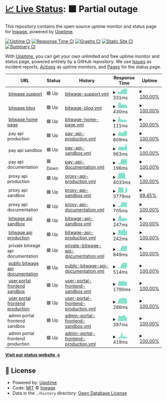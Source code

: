 # [📈 Live Status](https://inwage.github.io/status_page): <!--live status--> **🟧 Partial outage**

This repository contains the open-source uptime monitor and status page for [Inwage](https://www.inwage.com), powered by [Upptime](https://github.com/upptime/upptime).

[![Uptime CI](https://github.com/inwage/status_page/workflows/Uptime%20CI/badge.svg)](https://github.com/inwage/status_page/actions?query=workflow%3A%22Uptime+CI%22)
[![Response Time CI](https://github.com/inwage/status_page/workflows/Response%20Time%20CI/badge.svg)](https://github.com/inwage/status_page/actions?query=workflow%3A%22Response+Time+CI%22)
[![Graphs CI](https://github.com/inwage/status_page/workflows/Graphs%20CI/badge.svg)](https://github.com/inwage/status_page/actions?query=workflow%3A%22Graphs+CI%22)
[![Static Site CI](https://github.com/inwage/status_page/workflows/Static%20Site%20CI/badge.svg)](https://github.com/inwage/status_page/actions?query=workflow%3A%22Static+Site+CI%22)
[![Summary CI](https://github.com/inwage/status_page/workflows/Summary%20CI/badge.svg)](https://github.com/inwage/status_page/actions?query=workflow%3A%22Summary+CI%22)

With [Upptime](https://upptime.js.org), you can get your own unlimited and free uptime monitor and status page, powered entirely by a GitHub repository. We use [Issues](https://github.com/inwage/status_page/issues) as incident reports, [Actions](https://github.com/inwage/status_page/actions) as uptime monitors, and [Pages](https://inwage.github.io/status_page) for the status page.

<!--start: status pages-->
<!-- This summary is generated by Upptime (https://github.com/upptime/upptime) -->
<!-- Do not edit this manually, your changes will be overwritten -->
<!-- prettier-ignore -->
| URL | Status | History | Response Time | Uptime |
| --- | ------ | ------- | ------------- | ------ |
| <img alt="" src="https://favicons.githubusercontent.com/support.bitwage.com" height="13"> [bitwage support](https://support.bitwage.com) | 🟩 Up | [bitwage-support.yml](https://github.com/inwage/status_page/commits/HEAD/history/bitwage-support.yml) | <details><summary><img alt="Response time graph" src="./graphs/bitwage-support/response-time-week.png" height="20"> 331ms</summary><br><a href="https://status.bitwage.com/history/bitwage-support"><img alt="Response time 386" src="https://img.shields.io/endpoint?url=https%3A%2F%2Fraw.githubusercontent.com%2Finwage%2Fstatus_page%2FHEAD%2Fapi%2Fbitwage-support%2Fresponse-time.json"></a><br><a href="https://status.bitwage.com/history/bitwage-support"><img alt="24-hour response time 458" src="https://img.shields.io/endpoint?url=https%3A%2F%2Fraw.githubusercontent.com%2Finwage%2Fstatus_page%2FHEAD%2Fapi%2Fbitwage-support%2Fresponse-time-day.json"></a><br><a href="https://status.bitwage.com/history/bitwage-support"><img alt="7-day response time 331" src="https://img.shields.io/endpoint?url=https%3A%2F%2Fraw.githubusercontent.com%2Finwage%2Fstatus_page%2FHEAD%2Fapi%2Fbitwage-support%2Fresponse-time-week.json"></a><br><a href="https://status.bitwage.com/history/bitwage-support"><img alt="30-day response time 383" src="https://img.shields.io/endpoint?url=https%3A%2F%2Fraw.githubusercontent.com%2Finwage%2Fstatus_page%2FHEAD%2Fapi%2Fbitwage-support%2Fresponse-time-month.json"></a><br><a href="https://status.bitwage.com/history/bitwage-support"><img alt="1-year response time 386" src="https://img.shields.io/endpoint?url=https%3A%2F%2Fraw.githubusercontent.com%2Finwage%2Fstatus_page%2FHEAD%2Fapi%2Fbitwage-support%2Fresponse-time-year.json"></a></details> | <details><summary><a href="https://status.bitwage.com/history/bitwage-support">100.00%</a></summary><a href="https://status.bitwage.com/history/bitwage-support"><img alt="All-time uptime 100.00%" src="https://img.shields.io/endpoint?url=https%3A%2F%2Fraw.githubusercontent.com%2Finwage%2Fstatus_page%2FHEAD%2Fapi%2Fbitwage-support%2Fuptime.json"></a><br><a href="https://status.bitwage.com/history/bitwage-support"><img alt="24-hour uptime 100.00%" src="https://img.shields.io/endpoint?url=https%3A%2F%2Fraw.githubusercontent.com%2Finwage%2Fstatus_page%2FHEAD%2Fapi%2Fbitwage-support%2Fuptime-day.json"></a><br><a href="https://status.bitwage.com/history/bitwage-support"><img alt="7-day uptime 100.00%" src="https://img.shields.io/endpoint?url=https%3A%2F%2Fraw.githubusercontent.com%2Finwage%2Fstatus_page%2FHEAD%2Fapi%2Fbitwage-support%2Fuptime-week.json"></a><br><a href="https://status.bitwage.com/history/bitwage-support"><img alt="30-day uptime 100.00%" src="https://img.shields.io/endpoint?url=https%3A%2F%2Fraw.githubusercontent.com%2Finwage%2Fstatus_page%2FHEAD%2Fapi%2Fbitwage-support%2Fuptime-month.json"></a><br><a href="https://status.bitwage.com/history/bitwage-support"><img alt="1-year uptime 100.00%" src="https://img.shields.io/endpoint?url=https%3A%2F%2Fraw.githubusercontent.com%2Finwage%2Fstatus_page%2FHEAD%2Fapi%2Fbitwage-support%2Fuptime-year.json"></a></details>
| <img alt="" src="https://favicons.githubusercontent.com/blog.bitwage.com" height="13"> [bitwage blog](https://blog.bitwage.com) | 🟩 Up | [bitwage-blog.yml](https://github.com/inwage/status_page/commits/HEAD/history/bitwage-blog.yml) | <details><summary><img alt="Response time graph" src="./graphs/bitwage-blog/response-time-week.png" height="20"> 430ms</summary><br><a href="https://status.bitwage.com/history/bitwage-blog"><img alt="Response time 474" src="https://img.shields.io/endpoint?url=https%3A%2F%2Fraw.githubusercontent.com%2Finwage%2Fstatus_page%2FHEAD%2Fapi%2Fbitwage-blog%2Fresponse-time.json"></a><br><a href="https://status.bitwage.com/history/bitwage-blog"><img alt="24-hour response time 312" src="https://img.shields.io/endpoint?url=https%3A%2F%2Fraw.githubusercontent.com%2Finwage%2Fstatus_page%2FHEAD%2Fapi%2Fbitwage-blog%2Fresponse-time-day.json"></a><br><a href="https://status.bitwage.com/history/bitwage-blog"><img alt="7-day response time 430" src="https://img.shields.io/endpoint?url=https%3A%2F%2Fraw.githubusercontent.com%2Finwage%2Fstatus_page%2FHEAD%2Fapi%2Fbitwage-blog%2Fresponse-time-week.json"></a><br><a href="https://status.bitwage.com/history/bitwage-blog"><img alt="30-day response time 447" src="https://img.shields.io/endpoint?url=https%3A%2F%2Fraw.githubusercontent.com%2Finwage%2Fstatus_page%2FHEAD%2Fapi%2Fbitwage-blog%2Fresponse-time-month.json"></a><br><a href="https://status.bitwage.com/history/bitwage-blog"><img alt="1-year response time 474" src="https://img.shields.io/endpoint?url=https%3A%2F%2Fraw.githubusercontent.com%2Finwage%2Fstatus_page%2FHEAD%2Fapi%2Fbitwage-blog%2Fresponse-time-year.json"></a></details> | <details><summary><a href="https://status.bitwage.com/history/bitwage-blog">100.00%</a></summary><a href="https://status.bitwage.com/history/bitwage-blog"><img alt="All-time uptime 99.94%" src="https://img.shields.io/endpoint?url=https%3A%2F%2Fraw.githubusercontent.com%2Finwage%2Fstatus_page%2FHEAD%2Fapi%2Fbitwage-blog%2Fuptime.json"></a><br><a href="https://status.bitwage.com/history/bitwage-blog"><img alt="24-hour uptime 100.00%" src="https://img.shields.io/endpoint?url=https%3A%2F%2Fraw.githubusercontent.com%2Finwage%2Fstatus_page%2FHEAD%2Fapi%2Fbitwage-blog%2Fuptime-day.json"></a><br><a href="https://status.bitwage.com/history/bitwage-blog"><img alt="7-day uptime 100.00%" src="https://img.shields.io/endpoint?url=https%3A%2F%2Fraw.githubusercontent.com%2Finwage%2Fstatus_page%2FHEAD%2Fapi%2Fbitwage-blog%2Fuptime-week.json"></a><br><a href="https://status.bitwage.com/history/bitwage-blog"><img alt="30-day uptime 100.00%" src="https://img.shields.io/endpoint?url=https%3A%2F%2Fraw.githubusercontent.com%2Finwage%2Fstatus_page%2FHEAD%2Fapi%2Fbitwage-blog%2Fuptime-month.json"></a><br><a href="https://status.bitwage.com/history/bitwage-blog"><img alt="1-year uptime 99.94%" src="https://img.shields.io/endpoint?url=https%3A%2F%2Fraw.githubusercontent.com%2Finwage%2Fstatus_page%2FHEAD%2Fapi%2Fbitwage-blog%2Fuptime-year.json"></a></details>
| <img alt="" src="https://favicons.githubusercontent.com/www.bitwage.com" height="13"> [bitwage home page](https://www.bitwage.com) | 🟩 Up | [bitwage-home-page.yml](https://github.com/inwage/status_page/commits/HEAD/history/bitwage-home-page.yml) | <details><summary><img alt="Response time graph" src="./graphs/bitwage-home-page/response-time-week.png" height="20"> 111ms</summary><br><a href="https://status.bitwage.com/history/bitwage-home-page"><img alt="Response time 592" src="https://img.shields.io/endpoint?url=https%3A%2F%2Fraw.githubusercontent.com%2Finwage%2Fstatus_page%2FHEAD%2Fapi%2Fbitwage-home-page%2Fresponse-time.json"></a><br><a href="https://status.bitwage.com/history/bitwage-home-page"><img alt="24-hour response time 74" src="https://img.shields.io/endpoint?url=https%3A%2F%2Fraw.githubusercontent.com%2Finwage%2Fstatus_page%2FHEAD%2Fapi%2Fbitwage-home-page%2Fresponse-time-day.json"></a><br><a href="https://status.bitwage.com/history/bitwage-home-page"><img alt="7-day response time 111" src="https://img.shields.io/endpoint?url=https%3A%2F%2Fraw.githubusercontent.com%2Finwage%2Fstatus_page%2FHEAD%2Fapi%2Fbitwage-home-page%2Fresponse-time-week.json"></a><br><a href="https://status.bitwage.com/history/bitwage-home-page"><img alt="30-day response time 472" src="https://img.shields.io/endpoint?url=https%3A%2F%2Fraw.githubusercontent.com%2Finwage%2Fstatus_page%2FHEAD%2Fapi%2Fbitwage-home-page%2Fresponse-time-month.json"></a><br><a href="https://status.bitwage.com/history/bitwage-home-page"><img alt="1-year response time 592" src="https://img.shields.io/endpoint?url=https%3A%2F%2Fraw.githubusercontent.com%2Finwage%2Fstatus_page%2FHEAD%2Fapi%2Fbitwage-home-page%2Fresponse-time-year.json"></a></details> | <details><summary><a href="https://status.bitwage.com/history/bitwage-home-page">100.00%</a></summary><a href="https://status.bitwage.com/history/bitwage-home-page"><img alt="All-time uptime 99.98%" src="https://img.shields.io/endpoint?url=https%3A%2F%2Fraw.githubusercontent.com%2Finwage%2Fstatus_page%2FHEAD%2Fapi%2Fbitwage-home-page%2Fuptime.json"></a><br><a href="https://status.bitwage.com/history/bitwage-home-page"><img alt="24-hour uptime 100.00%" src="https://img.shields.io/endpoint?url=https%3A%2F%2Fraw.githubusercontent.com%2Finwage%2Fstatus_page%2FHEAD%2Fapi%2Fbitwage-home-page%2Fuptime-day.json"></a><br><a href="https://status.bitwage.com/history/bitwage-home-page"><img alt="7-day uptime 100.00%" src="https://img.shields.io/endpoint?url=https%3A%2F%2Fraw.githubusercontent.com%2Finwage%2Fstatus_page%2FHEAD%2Fapi%2Fbitwage-home-page%2Fuptime-week.json"></a><br><a href="https://status.bitwage.com/history/bitwage-home-page"><img alt="30-day uptime 100.00%" src="https://img.shields.io/endpoint?url=https%3A%2F%2Fraw.githubusercontent.com%2Finwage%2Fstatus_page%2FHEAD%2Fapi%2Fbitwage-home-page%2Fuptime-month.json"></a><br><a href="https://status.bitwage.com/history/bitwage-home-page"><img alt="1-year uptime 99.98%" src="https://img.shields.io/endpoint?url=https%3A%2F%2Fraw.githubusercontent.com%2Finwage%2Fstatus_page%2FHEAD%2Fapi%2Fbitwage-home-page%2Fuptime-year.json"></a></details>
| <img alt="" src="https://favicons.githubusercontent.com/null" height="13"> pay api production | 🟩 Up | [pay-api-production.yml](https://github.com/inwage/status_page/commits/HEAD/history/pay-api-production.yml) | <details><summary><img alt="Response time graph" src="./graphs/pay-api-production/response-time-week.png" height="20"> 809ms</summary><br><a href="https://status.bitwage.com/history/pay-api-production"><img alt="Response time 948" src="https://img.shields.io/endpoint?url=https%3A%2F%2Fraw.githubusercontent.com%2Finwage%2Fstatus_page%2FHEAD%2Fapi%2Fpay-api-production%2Fresponse-time.json"></a><br><a href="https://status.bitwage.com/history/pay-api-production"><img alt="24-hour response time 914" src="https://img.shields.io/endpoint?url=https%3A%2F%2Fraw.githubusercontent.com%2Finwage%2Fstatus_page%2FHEAD%2Fapi%2Fpay-api-production%2Fresponse-time-day.json"></a><br><a href="https://status.bitwage.com/history/pay-api-production"><img alt="7-day response time 809" src="https://img.shields.io/endpoint?url=https%3A%2F%2Fraw.githubusercontent.com%2Finwage%2Fstatus_page%2FHEAD%2Fapi%2Fpay-api-production%2Fresponse-time-week.json"></a><br><a href="https://status.bitwage.com/history/pay-api-production"><img alt="30-day response time 971" src="https://img.shields.io/endpoint?url=https%3A%2F%2Fraw.githubusercontent.com%2Finwage%2Fstatus_page%2FHEAD%2Fapi%2Fpay-api-production%2Fresponse-time-month.json"></a><br><a href="https://status.bitwage.com/history/pay-api-production"><img alt="1-year response time 948" src="https://img.shields.io/endpoint?url=https%3A%2F%2Fraw.githubusercontent.com%2Finwage%2Fstatus_page%2FHEAD%2Fapi%2Fpay-api-production%2Fresponse-time-year.json"></a></details> | <details><summary><a href="https://status.bitwage.com/history/pay-api-production">100.00%</a></summary><a href="https://status.bitwage.com/history/pay-api-production"><img alt="All-time uptime 99.97%" src="https://img.shields.io/endpoint?url=https%3A%2F%2Fraw.githubusercontent.com%2Finwage%2Fstatus_page%2FHEAD%2Fapi%2Fpay-api-production%2Fuptime.json"></a><br><a href="https://status.bitwage.com/history/pay-api-production"><img alt="24-hour uptime 100.00%" src="https://img.shields.io/endpoint?url=https%3A%2F%2Fraw.githubusercontent.com%2Finwage%2Fstatus_page%2FHEAD%2Fapi%2Fpay-api-production%2Fuptime-day.json"></a><br><a href="https://status.bitwage.com/history/pay-api-production"><img alt="7-day uptime 100.00%" src="https://img.shields.io/endpoint?url=https%3A%2F%2Fraw.githubusercontent.com%2Finwage%2Fstatus_page%2FHEAD%2Fapi%2Fpay-api-production%2Fuptime-week.json"></a><br><a href="https://status.bitwage.com/history/pay-api-production"><img alt="30-day uptime 100.00%" src="https://img.shields.io/endpoint?url=https%3A%2F%2Fraw.githubusercontent.com%2Finwage%2Fstatus_page%2FHEAD%2Fapi%2Fpay-api-production%2Fuptime-month.json"></a><br><a href="https://status.bitwage.com/history/pay-api-production"><img alt="1-year uptime 99.97%" src="https://img.shields.io/endpoint?url=https%3A%2F%2Fraw.githubusercontent.com%2Finwage%2Fstatus_page%2FHEAD%2Fapi%2Fpay-api-production%2Fuptime-year.json"></a></details>
| <img alt="" src="https://favicons.githubusercontent.com/null" height="13"> pay api sandbox | 🟩 Up | [pay-api-sandbox.yml](https://github.com/inwage/status_page/commits/HEAD/history/pay-api-sandbox.yml) | <details><summary><img alt="Response time graph" src="./graphs/pay-api-sandbox/response-time-week.png" height="20"> 963ms</summary><br><a href="https://status.bitwage.com/history/pay-api-sandbox"><img alt="Response time 816" src="https://img.shields.io/endpoint?url=https%3A%2F%2Fraw.githubusercontent.com%2Finwage%2Fstatus_page%2FHEAD%2Fapi%2Fpay-api-sandbox%2Fresponse-time.json"></a><br><a href="https://status.bitwage.com/history/pay-api-sandbox"><img alt="24-hour response time 830" src="https://img.shields.io/endpoint?url=https%3A%2F%2Fraw.githubusercontent.com%2Finwage%2Fstatus_page%2FHEAD%2Fapi%2Fpay-api-sandbox%2Fresponse-time-day.json"></a><br><a href="https://status.bitwage.com/history/pay-api-sandbox"><img alt="7-day response time 963" src="https://img.shields.io/endpoint?url=https%3A%2F%2Fraw.githubusercontent.com%2Finwage%2Fstatus_page%2FHEAD%2Fapi%2Fpay-api-sandbox%2Fresponse-time-week.json"></a><br><a href="https://status.bitwage.com/history/pay-api-sandbox"><img alt="30-day response time 1000" src="https://img.shields.io/endpoint?url=https%3A%2F%2Fraw.githubusercontent.com%2Finwage%2Fstatus_page%2FHEAD%2Fapi%2Fpay-api-sandbox%2Fresponse-time-month.json"></a><br><a href="https://status.bitwage.com/history/pay-api-sandbox"><img alt="1-year response time 816" src="https://img.shields.io/endpoint?url=https%3A%2F%2Fraw.githubusercontent.com%2Finwage%2Fstatus_page%2FHEAD%2Fapi%2Fpay-api-sandbox%2Fresponse-time-year.json"></a></details> | <details><summary><a href="https://status.bitwage.com/history/pay-api-sandbox">100.00%</a></summary><a href="https://status.bitwage.com/history/pay-api-sandbox"><img alt="All-time uptime 99.98%" src="https://img.shields.io/endpoint?url=https%3A%2F%2Fraw.githubusercontent.com%2Finwage%2Fstatus_page%2FHEAD%2Fapi%2Fpay-api-sandbox%2Fuptime.json"></a><br><a href="https://status.bitwage.com/history/pay-api-sandbox"><img alt="24-hour uptime 100.00%" src="https://img.shields.io/endpoint?url=https%3A%2F%2Fraw.githubusercontent.com%2Finwage%2Fstatus_page%2FHEAD%2Fapi%2Fpay-api-sandbox%2Fuptime-day.json"></a><br><a href="https://status.bitwage.com/history/pay-api-sandbox"><img alt="7-day uptime 100.00%" src="https://img.shields.io/endpoint?url=https%3A%2F%2Fraw.githubusercontent.com%2Finwage%2Fstatus_page%2FHEAD%2Fapi%2Fpay-api-sandbox%2Fuptime-week.json"></a><br><a href="https://status.bitwage.com/history/pay-api-sandbox"><img alt="30-day uptime 100.00%" src="https://img.shields.io/endpoint?url=https%3A%2F%2Fraw.githubusercontent.com%2Finwage%2Fstatus_page%2FHEAD%2Fapi%2Fpay-api-sandbox%2Fuptime-month.json"></a><br><a href="https://status.bitwage.com/history/pay-api-sandbox"><img alt="1-year uptime 99.98%" src="https://img.shields.io/endpoint?url=https%3A%2F%2Fraw.githubusercontent.com%2Finwage%2Fstatus_page%2FHEAD%2Fapi%2Fpay-api-sandbox%2Fuptime-year.json"></a></details>
| <img alt="" src="https://favicons.githubusercontent.com/null" height="13"> pay api documentation | 🟥 Down | [pay-api-documentation.yml](https://github.com/inwage/status_page/commits/HEAD/history/pay-api-documentation.yml) | <details><summary><img alt="Response time graph" src="./graphs/pay-api-documentation/response-time-week.png" height="20"> 196ms</summary><br><a href="https://status.bitwage.com/history/pay-api-documentation"><img alt="Response time 629" src="https://img.shields.io/endpoint?url=https%3A%2F%2Fraw.githubusercontent.com%2Finwage%2Fstatus_page%2FHEAD%2Fapi%2Fpay-api-documentation%2Fresponse-time.json"></a><br><a href="https://status.bitwage.com/history/pay-api-documentation"><img alt="24-hour response time 286" src="https://img.shields.io/endpoint?url=https%3A%2F%2Fraw.githubusercontent.com%2Finwage%2Fstatus_page%2FHEAD%2Fapi%2Fpay-api-documentation%2Fresponse-time-day.json"></a><br><a href="https://status.bitwage.com/history/pay-api-documentation"><img alt="7-day response time 196" src="https://img.shields.io/endpoint?url=https%3A%2F%2Fraw.githubusercontent.com%2Finwage%2Fstatus_page%2FHEAD%2Fapi%2Fpay-api-documentation%2Fresponse-time-week.json"></a><br><a href="https://status.bitwage.com/history/pay-api-documentation"><img alt="30-day response time 558" src="https://img.shields.io/endpoint?url=https%3A%2F%2Fraw.githubusercontent.com%2Finwage%2Fstatus_page%2FHEAD%2Fapi%2Fpay-api-documentation%2Fresponse-time-month.json"></a><br><a href="https://status.bitwage.com/history/pay-api-documentation"><img alt="1-year response time 629" src="https://img.shields.io/endpoint?url=https%3A%2F%2Fraw.githubusercontent.com%2Finwage%2Fstatus_page%2FHEAD%2Fapi%2Fpay-api-documentation%2Fresponse-time-year.json"></a></details> | <details><summary><a href="https://status.bitwage.com/history/pay-api-documentation">100.00%</a></summary><a href="https://status.bitwage.com/history/pay-api-documentation"><img alt="All-time uptime 97.61%" src="https://img.shields.io/endpoint?url=https%3A%2F%2Fraw.githubusercontent.com%2Finwage%2Fstatus_page%2FHEAD%2Fapi%2Fpay-api-documentation%2Fuptime.json"></a><br><a href="https://status.bitwage.com/history/pay-api-documentation"><img alt="24-hour uptime 100.00%" src="https://img.shields.io/endpoint?url=https%3A%2F%2Fraw.githubusercontent.com%2Finwage%2Fstatus_page%2FHEAD%2Fapi%2Fpay-api-documentation%2Fuptime-day.json"></a><br><a href="https://status.bitwage.com/history/pay-api-documentation"><img alt="7-day uptime 100.00%" src="https://img.shields.io/endpoint?url=https%3A%2F%2Fraw.githubusercontent.com%2Finwage%2Fstatus_page%2FHEAD%2Fapi%2Fpay-api-documentation%2Fuptime-week.json"></a><br><a href="https://status.bitwage.com/history/pay-api-documentation"><img alt="30-day uptime 82.93%" src="https://img.shields.io/endpoint?url=https%3A%2F%2Fraw.githubusercontent.com%2Finwage%2Fstatus_page%2FHEAD%2Fapi%2Fpay-api-documentation%2Fuptime-month.json"></a><br><a href="https://status.bitwage.com/history/pay-api-documentation"><img alt="1-year uptime 97.61%" src="https://img.shields.io/endpoint?url=https%3A%2F%2Fraw.githubusercontent.com%2Finwage%2Fstatus_page%2FHEAD%2Fapi%2Fpay-api-documentation%2Fuptime-year.json"></a></details>
| <img alt="" src="https://favicons.githubusercontent.com/null" height="13"> proxy api production | 🟩 Up | [proxy-api-production.yml](https://github.com/inwage/status_page/commits/HEAD/history/proxy-api-production.yml) | <details><summary><img alt="Response time graph" src="./graphs/proxy-api-production/response-time-week.png" height="20"> 4033ms</summary><br><a href="https://status.bitwage.com/history/proxy-api-production"><img alt="Response time 2436" src="https://img.shields.io/endpoint?url=https%3A%2F%2Fraw.githubusercontent.com%2Finwage%2Fstatus_page%2FHEAD%2Fapi%2Fproxy-api-production%2Fresponse-time.json"></a><br><a href="https://status.bitwage.com/history/proxy-api-production"><img alt="24-hour response time 238" src="https://img.shields.io/endpoint?url=https%3A%2F%2Fraw.githubusercontent.com%2Finwage%2Fstatus_page%2FHEAD%2Fapi%2Fproxy-api-production%2Fresponse-time-day.json"></a><br><a href="https://status.bitwage.com/history/proxy-api-production"><img alt="7-day response time 4033" src="https://img.shields.io/endpoint?url=https%3A%2F%2Fraw.githubusercontent.com%2Finwage%2Fstatus_page%2FHEAD%2Fapi%2Fproxy-api-production%2Fresponse-time-week.json"></a><br><a href="https://status.bitwage.com/history/proxy-api-production"><img alt="30-day response time 4658" src="https://img.shields.io/endpoint?url=https%3A%2F%2Fraw.githubusercontent.com%2Finwage%2Fstatus_page%2FHEAD%2Fapi%2Fproxy-api-production%2Fresponse-time-month.json"></a><br><a href="https://status.bitwage.com/history/proxy-api-production"><img alt="1-year response time 2436" src="https://img.shields.io/endpoint?url=https%3A%2F%2Fraw.githubusercontent.com%2Finwage%2Fstatus_page%2FHEAD%2Fapi%2Fproxy-api-production%2Fresponse-time-year.json"></a></details> | <details><summary><a href="https://status.bitwage.com/history/proxy-api-production">100.00%</a></summary><a href="https://status.bitwage.com/history/proxy-api-production"><img alt="All-time uptime 99.96%" src="https://img.shields.io/endpoint?url=https%3A%2F%2Fraw.githubusercontent.com%2Finwage%2Fstatus_page%2FHEAD%2Fapi%2Fproxy-api-production%2Fuptime.json"></a><br><a href="https://status.bitwage.com/history/proxy-api-production"><img alt="24-hour uptime 100.00%" src="https://img.shields.io/endpoint?url=https%3A%2F%2Fraw.githubusercontent.com%2Finwage%2Fstatus_page%2FHEAD%2Fapi%2Fproxy-api-production%2Fuptime-day.json"></a><br><a href="https://status.bitwage.com/history/proxy-api-production"><img alt="7-day uptime 100.00%" src="https://img.shields.io/endpoint?url=https%3A%2F%2Fraw.githubusercontent.com%2Finwage%2Fstatus_page%2FHEAD%2Fapi%2Fproxy-api-production%2Fuptime-week.json"></a><br><a href="https://status.bitwage.com/history/proxy-api-production"><img alt="30-day uptime 99.94%" src="https://img.shields.io/endpoint?url=https%3A%2F%2Fraw.githubusercontent.com%2Finwage%2Fstatus_page%2FHEAD%2Fapi%2Fproxy-api-production%2Fuptime-month.json"></a><br><a href="https://status.bitwage.com/history/proxy-api-production"><img alt="1-year uptime 99.96%" src="https://img.shields.io/endpoint?url=https%3A%2F%2Fraw.githubusercontent.com%2Finwage%2Fstatus_page%2FHEAD%2Fapi%2Fproxy-api-production%2Fuptime-year.json"></a></details>
| <img alt="" src="https://favicons.githubusercontent.com/null" height="13"> proxy api sandbox | 🟩 Up | [proxy-api-sandbox.yml](https://github.com/inwage/status_page/commits/HEAD/history/proxy-api-sandbox.yml) | <details><summary><img alt="Response time graph" src="./graphs/proxy-api-sandbox/response-time-week.png" height="20"> 3779ms</summary><br><a href="https://status.bitwage.com/history/proxy-api-sandbox"><img alt="Response time 2991" src="https://img.shields.io/endpoint?url=https%3A%2F%2Fraw.githubusercontent.com%2Finwage%2Fstatus_page%2FHEAD%2Fapi%2Fproxy-api-sandbox%2Fresponse-time.json"></a><br><a href="https://status.bitwage.com/history/proxy-api-sandbox"><img alt="24-hour response time 2022" src="https://img.shields.io/endpoint?url=https%3A%2F%2Fraw.githubusercontent.com%2Finwage%2Fstatus_page%2FHEAD%2Fapi%2Fproxy-api-sandbox%2Fresponse-time-day.json"></a><br><a href="https://status.bitwage.com/history/proxy-api-sandbox"><img alt="7-day response time 3779" src="https://img.shields.io/endpoint?url=https%3A%2F%2Fraw.githubusercontent.com%2Finwage%2Fstatus_page%2FHEAD%2Fapi%2Fproxy-api-sandbox%2Fresponse-time-week.json"></a><br><a href="https://status.bitwage.com/history/proxy-api-sandbox"><img alt="30-day response time 5421" src="https://img.shields.io/endpoint?url=https%3A%2F%2Fraw.githubusercontent.com%2Finwage%2Fstatus_page%2FHEAD%2Fapi%2Fproxy-api-sandbox%2Fresponse-time-month.json"></a><br><a href="https://status.bitwage.com/history/proxy-api-sandbox"><img alt="1-year response time 2991" src="https://img.shields.io/endpoint?url=https%3A%2F%2Fraw.githubusercontent.com%2Finwage%2Fstatus_page%2FHEAD%2Fapi%2Fproxy-api-sandbox%2Fresponse-time-year.json"></a></details> | <details><summary><a href="https://status.bitwage.com/history/proxy-api-sandbox">99.45%</a></summary><a href="https://status.bitwage.com/history/proxy-api-sandbox"><img alt="All-time uptime 99.78%" src="https://img.shields.io/endpoint?url=https%3A%2F%2Fraw.githubusercontent.com%2Finwage%2Fstatus_page%2FHEAD%2Fapi%2Fproxy-api-sandbox%2Fuptime.json"></a><br><a href="https://status.bitwage.com/history/proxy-api-sandbox"><img alt="24-hour uptime 97.72%" src="https://img.shields.io/endpoint?url=https%3A%2F%2Fraw.githubusercontent.com%2Finwage%2Fstatus_page%2FHEAD%2Fapi%2Fproxy-api-sandbox%2Fuptime-day.json"></a><br><a href="https://status.bitwage.com/history/proxy-api-sandbox"><img alt="7-day uptime 99.45%" src="https://img.shields.io/endpoint?url=https%3A%2F%2Fraw.githubusercontent.com%2Finwage%2Fstatus_page%2FHEAD%2Fapi%2Fproxy-api-sandbox%2Fuptime-week.json"></a><br><a href="https://status.bitwage.com/history/proxy-api-sandbox"><img alt="30-day uptime 98.52%" src="https://img.shields.io/endpoint?url=https%3A%2F%2Fraw.githubusercontent.com%2Finwage%2Fstatus_page%2FHEAD%2Fapi%2Fproxy-api-sandbox%2Fuptime-month.json"></a><br><a href="https://status.bitwage.com/history/proxy-api-sandbox"><img alt="1-year uptime 99.78%" src="https://img.shields.io/endpoint?url=https%3A%2F%2Fraw.githubusercontent.com%2Finwage%2Fstatus_page%2FHEAD%2Fapi%2Fproxy-api-sandbox%2Fuptime-year.json"></a></details>
| <img alt="" src="https://favicons.githubusercontent.com/null" height="13"> proxy api documentation | 🟩 Up | [proxy-api-documentation.yml](https://github.com/inwage/status_page/commits/HEAD/history/proxy-api-documentation.yml) | <details><summary><img alt="Response time graph" src="./graphs/proxy-api-documentation/response-time-week.png" height="20"> 705ms</summary><br><a href="https://status.bitwage.com/history/proxy-api-documentation"><img alt="Response time 906" src="https://img.shields.io/endpoint?url=https%3A%2F%2Fraw.githubusercontent.com%2Finwage%2Fstatus_page%2FHEAD%2Fapi%2Fproxy-api-documentation%2Fresponse-time.json"></a><br><a href="https://status.bitwage.com/history/proxy-api-documentation"><img alt="24-hour response time 1030" src="https://img.shields.io/endpoint?url=https%3A%2F%2Fraw.githubusercontent.com%2Finwage%2Fstatus_page%2FHEAD%2Fapi%2Fproxy-api-documentation%2Fresponse-time-day.json"></a><br><a href="https://status.bitwage.com/history/proxy-api-documentation"><img alt="7-day response time 705" src="https://img.shields.io/endpoint?url=https%3A%2F%2Fraw.githubusercontent.com%2Finwage%2Fstatus_page%2FHEAD%2Fapi%2Fproxy-api-documentation%2Fresponse-time-week.json"></a><br><a href="https://status.bitwage.com/history/proxy-api-documentation"><img alt="30-day response time 802" src="https://img.shields.io/endpoint?url=https%3A%2F%2Fraw.githubusercontent.com%2Finwage%2Fstatus_page%2FHEAD%2Fapi%2Fproxy-api-documentation%2Fresponse-time-month.json"></a><br><a href="https://status.bitwage.com/history/proxy-api-documentation"><img alt="1-year response time 906" src="https://img.shields.io/endpoint?url=https%3A%2F%2Fraw.githubusercontent.com%2Finwage%2Fstatus_page%2FHEAD%2Fapi%2Fproxy-api-documentation%2Fresponse-time-year.json"></a></details> | <details><summary><a href="https://status.bitwage.com/history/proxy-api-documentation">100.00%</a></summary><a href="https://status.bitwage.com/history/proxy-api-documentation"><img alt="All-time uptime 99.49%" src="https://img.shields.io/endpoint?url=https%3A%2F%2Fraw.githubusercontent.com%2Finwage%2Fstatus_page%2FHEAD%2Fapi%2Fproxy-api-documentation%2Fuptime.json"></a><br><a href="https://status.bitwage.com/history/proxy-api-documentation"><img alt="24-hour uptime 100.00%" src="https://img.shields.io/endpoint?url=https%3A%2F%2Fraw.githubusercontent.com%2Finwage%2Fstatus_page%2FHEAD%2Fapi%2Fproxy-api-documentation%2Fuptime-day.json"></a><br><a href="https://status.bitwage.com/history/proxy-api-documentation"><img alt="7-day uptime 100.00%" src="https://img.shields.io/endpoint?url=https%3A%2F%2Fraw.githubusercontent.com%2Finwage%2Fstatus_page%2FHEAD%2Fapi%2Fproxy-api-documentation%2Fuptime-week.json"></a><br><a href="https://status.bitwage.com/history/proxy-api-documentation"><img alt="30-day uptime 100.00%" src="https://img.shields.io/endpoint?url=https%3A%2F%2Fraw.githubusercontent.com%2Finwage%2Fstatus_page%2FHEAD%2Fapi%2Fproxy-api-documentation%2Fuptime-month.json"></a><br><a href="https://status.bitwage.com/history/proxy-api-documentation"><img alt="1-year uptime 99.49%" src="https://img.shields.io/endpoint?url=https%3A%2F%2Fraw.githubusercontent.com%2Finwage%2Fstatus_page%2FHEAD%2Fapi%2Fproxy-api-documentation%2Fuptime-year.json"></a></details>
| <img alt="" src="https://favicons.githubusercontent.com/api.sandbox.bitwage.com" height="13"> [bitwage api sandbox](https://api.sandbox.bitwage.com) | 🟩 Up | [bitwage-api-sandbox.yml](https://github.com/inwage/status_page/commits/HEAD/history/bitwage-api-sandbox.yml) | <details><summary><img alt="Response time graph" src="./graphs/bitwage-api-sandbox/response-time-week.png" height="20"> 247ms</summary><br><a href="https://status.bitwage.com/history/bitwage-api-sandbox"><img alt="Response time 346" src="https://img.shields.io/endpoint?url=https%3A%2F%2Fraw.githubusercontent.com%2Finwage%2Fstatus_page%2FHEAD%2Fapi%2Fbitwage-api-sandbox%2Fresponse-time.json"></a><br><a href="https://status.bitwage.com/history/bitwage-api-sandbox"><img alt="24-hour response time 207" src="https://img.shields.io/endpoint?url=https%3A%2F%2Fraw.githubusercontent.com%2Finwage%2Fstatus_page%2FHEAD%2Fapi%2Fbitwage-api-sandbox%2Fresponse-time-day.json"></a><br><a href="https://status.bitwage.com/history/bitwage-api-sandbox"><img alt="7-day response time 247" src="https://img.shields.io/endpoint?url=https%3A%2F%2Fraw.githubusercontent.com%2Finwage%2Fstatus_page%2FHEAD%2Fapi%2Fbitwage-api-sandbox%2Fresponse-time-week.json"></a><br><a href="https://status.bitwage.com/history/bitwage-api-sandbox"><img alt="30-day response time 320" src="https://img.shields.io/endpoint?url=https%3A%2F%2Fraw.githubusercontent.com%2Finwage%2Fstatus_page%2FHEAD%2Fapi%2Fbitwage-api-sandbox%2Fresponse-time-month.json"></a><br><a href="https://status.bitwage.com/history/bitwage-api-sandbox"><img alt="1-year response time 346" src="https://img.shields.io/endpoint?url=https%3A%2F%2Fraw.githubusercontent.com%2Finwage%2Fstatus_page%2FHEAD%2Fapi%2Fbitwage-api-sandbox%2Fresponse-time-year.json"></a></details> | <details><summary><a href="https://status.bitwage.com/history/bitwage-api-sandbox">100.00%</a></summary><a href="https://status.bitwage.com/history/bitwage-api-sandbox"><img alt="All-time uptime 100.00%" src="https://img.shields.io/endpoint?url=https%3A%2F%2Fraw.githubusercontent.com%2Finwage%2Fstatus_page%2FHEAD%2Fapi%2Fbitwage-api-sandbox%2Fuptime.json"></a><br><a href="https://status.bitwage.com/history/bitwage-api-sandbox"><img alt="24-hour uptime 100.00%" src="https://img.shields.io/endpoint?url=https%3A%2F%2Fraw.githubusercontent.com%2Finwage%2Fstatus_page%2FHEAD%2Fapi%2Fbitwage-api-sandbox%2Fuptime-day.json"></a><br><a href="https://status.bitwage.com/history/bitwage-api-sandbox"><img alt="7-day uptime 100.00%" src="https://img.shields.io/endpoint?url=https%3A%2F%2Fraw.githubusercontent.com%2Finwage%2Fstatus_page%2FHEAD%2Fapi%2Fbitwage-api-sandbox%2Fuptime-week.json"></a><br><a href="https://status.bitwage.com/history/bitwage-api-sandbox"><img alt="30-day uptime 100.00%" src="https://img.shields.io/endpoint?url=https%3A%2F%2Fraw.githubusercontent.com%2Finwage%2Fstatus_page%2FHEAD%2Fapi%2Fbitwage-api-sandbox%2Fuptime-month.json"></a><br><a href="https://status.bitwage.com/history/bitwage-api-sandbox"><img alt="1-year uptime 100.00%" src="https://img.shields.io/endpoint?url=https%3A%2F%2Fraw.githubusercontent.com%2Finwage%2Fstatus_page%2FHEAD%2Fapi%2Fbitwage-api-sandbox%2Fuptime-year.json"></a></details>
| <img alt="" src="https://favicons.githubusercontent.com/api2.bitwage.com" height="13"> [bitwage api production](https://api2.bitwage.com) | 🟩 Up | [bitwage-api-production.yml](https://github.com/inwage/status_page/commits/HEAD/history/bitwage-api-production.yml) | <details><summary><img alt="Response time graph" src="./graphs/bitwage-api-production/response-time-week.png" height="20"> 242ms</summary><br><a href="https://status.bitwage.com/history/bitwage-api-production"><img alt="Response time 1032" src="https://img.shields.io/endpoint?url=https%3A%2F%2Fraw.githubusercontent.com%2Finwage%2Fstatus_page%2FHEAD%2Fapi%2Fbitwage-api-production%2Fresponse-time.json"></a><br><a href="https://status.bitwage.com/history/bitwage-api-production"><img alt="24-hour response time 258" src="https://img.shields.io/endpoint?url=https%3A%2F%2Fraw.githubusercontent.com%2Finwage%2Fstatus_page%2FHEAD%2Fapi%2Fbitwage-api-production%2Fresponse-time-day.json"></a><br><a href="https://status.bitwage.com/history/bitwage-api-production"><img alt="7-day response time 242" src="https://img.shields.io/endpoint?url=https%3A%2F%2Fraw.githubusercontent.com%2Finwage%2Fstatus_page%2FHEAD%2Fapi%2Fbitwage-api-production%2Fresponse-time-week.json"></a><br><a href="https://status.bitwage.com/history/bitwage-api-production"><img alt="30-day response time 259" src="https://img.shields.io/endpoint?url=https%3A%2F%2Fraw.githubusercontent.com%2Finwage%2Fstatus_page%2FHEAD%2Fapi%2Fbitwage-api-production%2Fresponse-time-month.json"></a><br><a href="https://status.bitwage.com/history/bitwage-api-production"><img alt="1-year response time 1032" src="https://img.shields.io/endpoint?url=https%3A%2F%2Fraw.githubusercontent.com%2Finwage%2Fstatus_page%2FHEAD%2Fapi%2Fbitwage-api-production%2Fresponse-time-year.json"></a></details> | <details><summary><a href="https://status.bitwage.com/history/bitwage-api-production">100.00%</a></summary><a href="https://status.bitwage.com/history/bitwage-api-production"><img alt="All-time uptime 99.97%" src="https://img.shields.io/endpoint?url=https%3A%2F%2Fraw.githubusercontent.com%2Finwage%2Fstatus_page%2FHEAD%2Fapi%2Fbitwage-api-production%2Fuptime.json"></a><br><a href="https://status.bitwage.com/history/bitwage-api-production"><img alt="24-hour uptime 100.00%" src="https://img.shields.io/endpoint?url=https%3A%2F%2Fraw.githubusercontent.com%2Finwage%2Fstatus_page%2FHEAD%2Fapi%2Fbitwage-api-production%2Fuptime-day.json"></a><br><a href="https://status.bitwage.com/history/bitwage-api-production"><img alt="7-day uptime 100.00%" src="https://img.shields.io/endpoint?url=https%3A%2F%2Fraw.githubusercontent.com%2Finwage%2Fstatus_page%2FHEAD%2Fapi%2Fbitwage-api-production%2Fuptime-week.json"></a><br><a href="https://status.bitwage.com/history/bitwage-api-production"><img alt="30-day uptime 100.00%" src="https://img.shields.io/endpoint?url=https%3A%2F%2Fraw.githubusercontent.com%2Finwage%2Fstatus_page%2FHEAD%2Fapi%2Fbitwage-api-production%2Fuptime-month.json"></a><br><a href="https://status.bitwage.com/history/bitwage-api-production"><img alt="1-year uptime 99.97%" src="https://img.shields.io/endpoint?url=https%3A%2F%2Fraw.githubusercontent.com%2Finwage%2Fstatus_page%2FHEAD%2Fapi%2Fbitwage-api-production%2Fuptime-year.json"></a></details>
| <img alt="" src="https://favicons.githubusercontent.com/null" height="13"> private bitwage api documentation | 🟩 Up | [private-bitwage-api-documentation.yml](https://github.com/inwage/status_page/commits/HEAD/history/private-bitwage-api-documentation.yml) | <details><summary><img alt="Response time graph" src="./graphs/private-bitwage-api-documentation/response-time-week.png" height="20"> 849ms</summary><br><a href="https://status.bitwage.com/history/private-bitwage-api-documentation"><img alt="Response time 765" src="https://img.shields.io/endpoint?url=https%3A%2F%2Fraw.githubusercontent.com%2Finwage%2Fstatus_page%2FHEAD%2Fapi%2Fprivate-bitwage-api-documentation%2Fresponse-time.json"></a><br><a href="https://status.bitwage.com/history/private-bitwage-api-documentation"><img alt="24-hour response time 1302" src="https://img.shields.io/endpoint?url=https%3A%2F%2Fraw.githubusercontent.com%2Finwage%2Fstatus_page%2FHEAD%2Fapi%2Fprivate-bitwage-api-documentation%2Fresponse-time-day.json"></a><br><a href="https://status.bitwage.com/history/private-bitwage-api-documentation"><img alt="7-day response time 849" src="https://img.shields.io/endpoint?url=https%3A%2F%2Fraw.githubusercontent.com%2Finwage%2Fstatus_page%2FHEAD%2Fapi%2Fprivate-bitwage-api-documentation%2Fresponse-time-week.json"></a><br><a href="https://status.bitwage.com/history/private-bitwage-api-documentation"><img alt="30-day response time 1182" src="https://img.shields.io/endpoint?url=https%3A%2F%2Fraw.githubusercontent.com%2Finwage%2Fstatus_page%2FHEAD%2Fapi%2Fprivate-bitwage-api-documentation%2Fresponse-time-month.json"></a><br><a href="https://status.bitwage.com/history/private-bitwage-api-documentation"><img alt="1-year response time 765" src="https://img.shields.io/endpoint?url=https%3A%2F%2Fraw.githubusercontent.com%2Finwage%2Fstatus_page%2FHEAD%2Fapi%2Fprivate-bitwage-api-documentation%2Fresponse-time-year.json"></a></details> | <details><summary><a href="https://status.bitwage.com/history/private-bitwage-api-documentation">100.00%</a></summary><a href="https://status.bitwage.com/history/private-bitwage-api-documentation"><img alt="All-time uptime 99.49%" src="https://img.shields.io/endpoint?url=https%3A%2F%2Fraw.githubusercontent.com%2Finwage%2Fstatus_page%2FHEAD%2Fapi%2Fprivate-bitwage-api-documentation%2Fuptime.json"></a><br><a href="https://status.bitwage.com/history/private-bitwage-api-documentation"><img alt="24-hour uptime 100.00%" src="https://img.shields.io/endpoint?url=https%3A%2F%2Fraw.githubusercontent.com%2Finwage%2Fstatus_page%2FHEAD%2Fapi%2Fprivate-bitwage-api-documentation%2Fuptime-day.json"></a><br><a href="https://status.bitwage.com/history/private-bitwage-api-documentation"><img alt="7-day uptime 100.00%" src="https://img.shields.io/endpoint?url=https%3A%2F%2Fraw.githubusercontent.com%2Finwage%2Fstatus_page%2FHEAD%2Fapi%2Fprivate-bitwage-api-documentation%2Fuptime-week.json"></a><br><a href="https://status.bitwage.com/history/private-bitwage-api-documentation"><img alt="30-day uptime 100.00%" src="https://img.shields.io/endpoint?url=https%3A%2F%2Fraw.githubusercontent.com%2Finwage%2Fstatus_page%2FHEAD%2Fapi%2Fprivate-bitwage-api-documentation%2Fuptime-month.json"></a><br><a href="https://status.bitwage.com/history/private-bitwage-api-documentation"><img alt="1-year uptime 99.49%" src="https://img.shields.io/endpoint?url=https%3A%2F%2Fraw.githubusercontent.com%2Finwage%2Fstatus_page%2FHEAD%2Fapi%2Fprivate-bitwage-api-documentation%2Fuptime-year.json"></a></details>
| <img alt="" src="https://favicons.githubusercontent.com/docs1.bitwage.com" height="13"> [public bitwage api documentation](https://docs1.bitwage.com) | 🟩 Up | [public-bitwage-api-documentation.yml](https://github.com/inwage/status_page/commits/HEAD/history/public-bitwage-api-documentation.yml) | <details><summary><img alt="Response time graph" src="./graphs/public-bitwage-api-documentation/response-time-week.png" height="20"> 514ms</summary><br><a href="https://status.bitwage.com/history/public-bitwage-api-documentation"><img alt="Response time 582" src="https://img.shields.io/endpoint?url=https%3A%2F%2Fraw.githubusercontent.com%2Finwage%2Fstatus_page%2FHEAD%2Fapi%2Fpublic-bitwage-api-documentation%2Fresponse-time.json"></a><br><a href="https://status.bitwage.com/history/public-bitwage-api-documentation"><img alt="24-hour response time 746" src="https://img.shields.io/endpoint?url=https%3A%2F%2Fraw.githubusercontent.com%2Finwage%2Fstatus_page%2FHEAD%2Fapi%2Fpublic-bitwage-api-documentation%2Fresponse-time-day.json"></a><br><a href="https://status.bitwage.com/history/public-bitwage-api-documentation"><img alt="7-day response time 514" src="https://img.shields.io/endpoint?url=https%3A%2F%2Fraw.githubusercontent.com%2Finwage%2Fstatus_page%2FHEAD%2Fapi%2Fpublic-bitwage-api-documentation%2Fresponse-time-week.json"></a><br><a href="https://status.bitwage.com/history/public-bitwage-api-documentation"><img alt="30-day response time 603" src="https://img.shields.io/endpoint?url=https%3A%2F%2Fraw.githubusercontent.com%2Finwage%2Fstatus_page%2FHEAD%2Fapi%2Fpublic-bitwage-api-documentation%2Fresponse-time-month.json"></a><br><a href="https://status.bitwage.com/history/public-bitwage-api-documentation"><img alt="1-year response time 582" src="https://img.shields.io/endpoint?url=https%3A%2F%2Fraw.githubusercontent.com%2Finwage%2Fstatus_page%2FHEAD%2Fapi%2Fpublic-bitwage-api-documentation%2Fresponse-time-year.json"></a></details> | <details><summary><a href="https://status.bitwage.com/history/public-bitwage-api-documentation">100.00%</a></summary><a href="https://status.bitwage.com/history/public-bitwage-api-documentation"><img alt="All-time uptime 99.48%" src="https://img.shields.io/endpoint?url=https%3A%2F%2Fraw.githubusercontent.com%2Finwage%2Fstatus_page%2FHEAD%2Fapi%2Fpublic-bitwage-api-documentation%2Fuptime.json"></a><br><a href="https://status.bitwage.com/history/public-bitwage-api-documentation"><img alt="24-hour uptime 100.00%" src="https://img.shields.io/endpoint?url=https%3A%2F%2Fraw.githubusercontent.com%2Finwage%2Fstatus_page%2FHEAD%2Fapi%2Fpublic-bitwage-api-documentation%2Fuptime-day.json"></a><br><a href="https://status.bitwage.com/history/public-bitwage-api-documentation"><img alt="7-day uptime 100.00%" src="https://img.shields.io/endpoint?url=https%3A%2F%2Fraw.githubusercontent.com%2Finwage%2Fstatus_page%2FHEAD%2Fapi%2Fpublic-bitwage-api-documentation%2Fuptime-week.json"></a><br><a href="https://status.bitwage.com/history/public-bitwage-api-documentation"><img alt="30-day uptime 100.00%" src="https://img.shields.io/endpoint?url=https%3A%2F%2Fraw.githubusercontent.com%2Finwage%2Fstatus_page%2FHEAD%2Fapi%2Fpublic-bitwage-api-documentation%2Fuptime-month.json"></a><br><a href="https://status.bitwage.com/history/public-bitwage-api-documentation"><img alt="1-year uptime 99.48%" src="https://img.shields.io/endpoint?url=https%3A%2F%2Fraw.githubusercontent.com%2Finwage%2Fstatus_page%2FHEAD%2Fapi%2Fpublic-bitwage-api-documentation%2Fuptime-year.json"></a></details>
| <img alt="" src="https://favicons.githubusercontent.com/app.sandbox.bitwage.com" height="13"> [user portal frontend sandbox](https://app.sandbox.bitwage.com) | 🟩 Up | [user-portal-frontend-sandbox.yml](https://github.com/inwage/status_page/commits/HEAD/history/user-portal-frontend-sandbox.yml) | <details><summary><img alt="Response time graph" src="./graphs/user-portal-frontend-sandbox/response-time-week.png" height="20"> 1790ms</summary><br><a href="https://status.bitwage.com/history/user-portal-frontend-sandbox"><img alt="Response time 797" src="https://img.shields.io/endpoint?url=https%3A%2F%2Fraw.githubusercontent.com%2Finwage%2Fstatus_page%2FHEAD%2Fapi%2Fuser-portal-frontend-sandbox%2Fresponse-time.json"></a><br><a href="https://status.bitwage.com/history/user-portal-frontend-sandbox"><img alt="24-hour response time 1654" src="https://img.shields.io/endpoint?url=https%3A%2F%2Fraw.githubusercontent.com%2Finwage%2Fstatus_page%2FHEAD%2Fapi%2Fuser-portal-frontend-sandbox%2Fresponse-time-day.json"></a><br><a href="https://status.bitwage.com/history/user-portal-frontend-sandbox"><img alt="7-day response time 1790" src="https://img.shields.io/endpoint?url=https%3A%2F%2Fraw.githubusercontent.com%2Finwage%2Fstatus_page%2FHEAD%2Fapi%2Fuser-portal-frontend-sandbox%2Fresponse-time-week.json"></a><br><a href="https://status.bitwage.com/history/user-portal-frontend-sandbox"><img alt="30-day response time 1457" src="https://img.shields.io/endpoint?url=https%3A%2F%2Fraw.githubusercontent.com%2Finwage%2Fstatus_page%2FHEAD%2Fapi%2Fuser-portal-frontend-sandbox%2Fresponse-time-month.json"></a><br><a href="https://status.bitwage.com/history/user-portal-frontend-sandbox"><img alt="1-year response time 797" src="https://img.shields.io/endpoint?url=https%3A%2F%2Fraw.githubusercontent.com%2Finwage%2Fstatus_page%2FHEAD%2Fapi%2Fuser-portal-frontend-sandbox%2Fresponse-time-year.json"></a></details> | <details><summary><a href="https://status.bitwage.com/history/user-portal-frontend-sandbox">100.00%</a></summary><a href="https://status.bitwage.com/history/user-portal-frontend-sandbox"><img alt="All-time uptime 100.00%" src="https://img.shields.io/endpoint?url=https%3A%2F%2Fraw.githubusercontent.com%2Finwage%2Fstatus_page%2FHEAD%2Fapi%2Fuser-portal-frontend-sandbox%2Fuptime.json"></a><br><a href="https://status.bitwage.com/history/user-portal-frontend-sandbox"><img alt="24-hour uptime 100.00%" src="https://img.shields.io/endpoint?url=https%3A%2F%2Fraw.githubusercontent.com%2Finwage%2Fstatus_page%2FHEAD%2Fapi%2Fuser-portal-frontend-sandbox%2Fuptime-day.json"></a><br><a href="https://status.bitwage.com/history/user-portal-frontend-sandbox"><img alt="7-day uptime 100.00%" src="https://img.shields.io/endpoint?url=https%3A%2F%2Fraw.githubusercontent.com%2Finwage%2Fstatus_page%2FHEAD%2Fapi%2Fuser-portal-frontend-sandbox%2Fuptime-week.json"></a><br><a href="https://status.bitwage.com/history/user-portal-frontend-sandbox"><img alt="30-day uptime 100.00%" src="https://img.shields.io/endpoint?url=https%3A%2F%2Fraw.githubusercontent.com%2Finwage%2Fstatus_page%2FHEAD%2Fapi%2Fuser-portal-frontend-sandbox%2Fuptime-month.json"></a><br><a href="https://status.bitwage.com/history/user-portal-frontend-sandbox"><img alt="1-year uptime 100.00%" src="https://img.shields.io/endpoint?url=https%3A%2F%2Fraw.githubusercontent.com%2Finwage%2Fstatus_page%2FHEAD%2Fapi%2Fuser-portal-frontend-sandbox%2Fuptime-year.json"></a></details>
| <img alt="" src="https://favicons.githubusercontent.com/app.bitwage.com" height="13"> [user portal frontend production](https://app.bitwage.com) | 🟩 Up | [user-portal-frontend-production.yml](https://github.com/inwage/status_page/commits/HEAD/history/user-portal-frontend-production.yml) | <details><summary><img alt="Response time graph" src="./graphs/user-portal-frontend-production/response-time-week.png" height="20"> 286ms</summary><br><a href="https://status.bitwage.com/history/user-portal-frontend-production"><img alt="Response time 450" src="https://img.shields.io/endpoint?url=https%3A%2F%2Fraw.githubusercontent.com%2Finwage%2Fstatus_page%2FHEAD%2Fapi%2Fuser-portal-frontend-production%2Fresponse-time.json"></a><br><a href="https://status.bitwage.com/history/user-portal-frontend-production"><img alt="24-hour response time 253" src="https://img.shields.io/endpoint?url=https%3A%2F%2Fraw.githubusercontent.com%2Finwage%2Fstatus_page%2FHEAD%2Fapi%2Fuser-portal-frontend-production%2Fresponse-time-day.json"></a><br><a href="https://status.bitwage.com/history/user-portal-frontend-production"><img alt="7-day response time 286" src="https://img.shields.io/endpoint?url=https%3A%2F%2Fraw.githubusercontent.com%2Finwage%2Fstatus_page%2FHEAD%2Fapi%2Fuser-portal-frontend-production%2Fresponse-time-week.json"></a><br><a href="https://status.bitwage.com/history/user-portal-frontend-production"><img alt="30-day response time 283" src="https://img.shields.io/endpoint?url=https%3A%2F%2Fraw.githubusercontent.com%2Finwage%2Fstatus_page%2FHEAD%2Fapi%2Fuser-portal-frontend-production%2Fresponse-time-month.json"></a><br><a href="https://status.bitwage.com/history/user-portal-frontend-production"><img alt="1-year response time 450" src="https://img.shields.io/endpoint?url=https%3A%2F%2Fraw.githubusercontent.com%2Finwage%2Fstatus_page%2FHEAD%2Fapi%2Fuser-portal-frontend-production%2Fresponse-time-year.json"></a></details> | <details><summary><a href="https://status.bitwage.com/history/user-portal-frontend-production">100.00%</a></summary><a href="https://status.bitwage.com/history/user-portal-frontend-production"><img alt="All-time uptime 81.47%" src="https://img.shields.io/endpoint?url=https%3A%2F%2Fraw.githubusercontent.com%2Finwage%2Fstatus_page%2FHEAD%2Fapi%2Fuser-portal-frontend-production%2Fuptime.json"></a><br><a href="https://status.bitwage.com/history/user-portal-frontend-production"><img alt="24-hour uptime 100.00%" src="https://img.shields.io/endpoint?url=https%3A%2F%2Fraw.githubusercontent.com%2Finwage%2Fstatus_page%2FHEAD%2Fapi%2Fuser-portal-frontend-production%2Fuptime-day.json"></a><br><a href="https://status.bitwage.com/history/user-portal-frontend-production"><img alt="7-day uptime 100.00%" src="https://img.shields.io/endpoint?url=https%3A%2F%2Fraw.githubusercontent.com%2Finwage%2Fstatus_page%2FHEAD%2Fapi%2Fuser-portal-frontend-production%2Fuptime-week.json"></a><br><a href="https://status.bitwage.com/history/user-portal-frontend-production"><img alt="30-day uptime 100.00%" src="https://img.shields.io/endpoint?url=https%3A%2F%2Fraw.githubusercontent.com%2Finwage%2Fstatus_page%2FHEAD%2Fapi%2Fuser-portal-frontend-production%2Fuptime-month.json"></a><br><a href="https://status.bitwage.com/history/user-portal-frontend-production"><img alt="1-year uptime 81.47%" src="https://img.shields.io/endpoint?url=https%3A%2F%2Fraw.githubusercontent.com%2Finwage%2Fstatus_page%2FHEAD%2Fapi%2Fuser-portal-frontend-production%2Fuptime-year.json"></a></details>
| <img alt="" src="https://favicons.githubusercontent.com/null" height="13"> admin portal frontend sandbox | 🟩 Up | [admin-portal-frontend-sandbox.yml](https://github.com/inwage/status_page/commits/HEAD/history/admin-portal-frontend-sandbox.yml) | <details><summary><img alt="Response time graph" src="./graphs/admin-portal-frontend-sandbox/response-time-week.png" height="20"> 397ms</summary><br><a href="https://status.bitwage.com/history/admin-portal-frontend-sandbox"><img alt="Response time 1372" src="https://img.shields.io/endpoint?url=https%3A%2F%2Fraw.githubusercontent.com%2Finwage%2Fstatus_page%2FHEAD%2Fapi%2Fadmin-portal-frontend-sandbox%2Fresponse-time.json"></a><br><a href="https://status.bitwage.com/history/admin-portal-frontend-sandbox"><img alt="24-hour response time 297" src="https://img.shields.io/endpoint?url=https%3A%2F%2Fraw.githubusercontent.com%2Finwage%2Fstatus_page%2FHEAD%2Fapi%2Fadmin-portal-frontend-sandbox%2Fresponse-time-day.json"></a><br><a href="https://status.bitwage.com/history/admin-portal-frontend-sandbox"><img alt="7-day response time 397" src="https://img.shields.io/endpoint?url=https%3A%2F%2Fraw.githubusercontent.com%2Finwage%2Fstatus_page%2FHEAD%2Fapi%2Fadmin-portal-frontend-sandbox%2Fresponse-time-week.json"></a><br><a href="https://status.bitwage.com/history/admin-portal-frontend-sandbox"><img alt="30-day response time 885" src="https://img.shields.io/endpoint?url=https%3A%2F%2Fraw.githubusercontent.com%2Finwage%2Fstatus_page%2FHEAD%2Fapi%2Fadmin-portal-frontend-sandbox%2Fresponse-time-month.json"></a><br><a href="https://status.bitwage.com/history/admin-portal-frontend-sandbox"><img alt="1-year response time 1372" src="https://img.shields.io/endpoint?url=https%3A%2F%2Fraw.githubusercontent.com%2Finwage%2Fstatus_page%2FHEAD%2Fapi%2Fadmin-portal-frontend-sandbox%2Fresponse-time-year.json"></a></details> | <details><summary><a href="https://status.bitwage.com/history/admin-portal-frontend-sandbox">100.00%</a></summary><a href="https://status.bitwage.com/history/admin-portal-frontend-sandbox"><img alt="All-time uptime 100.00%" src="https://img.shields.io/endpoint?url=https%3A%2F%2Fraw.githubusercontent.com%2Finwage%2Fstatus_page%2FHEAD%2Fapi%2Fadmin-portal-frontend-sandbox%2Fuptime.json"></a><br><a href="https://status.bitwage.com/history/admin-portal-frontend-sandbox"><img alt="24-hour uptime 100.00%" src="https://img.shields.io/endpoint?url=https%3A%2F%2Fraw.githubusercontent.com%2Finwage%2Fstatus_page%2FHEAD%2Fapi%2Fadmin-portal-frontend-sandbox%2Fuptime-day.json"></a><br><a href="https://status.bitwage.com/history/admin-portal-frontend-sandbox"><img alt="7-day uptime 100.00%" src="https://img.shields.io/endpoint?url=https%3A%2F%2Fraw.githubusercontent.com%2Finwage%2Fstatus_page%2FHEAD%2Fapi%2Fadmin-portal-frontend-sandbox%2Fuptime-week.json"></a><br><a href="https://status.bitwage.com/history/admin-portal-frontend-sandbox"><img alt="30-day uptime 100.00%" src="https://img.shields.io/endpoint?url=https%3A%2F%2Fraw.githubusercontent.com%2Finwage%2Fstatus_page%2FHEAD%2Fapi%2Fadmin-portal-frontend-sandbox%2Fuptime-month.json"></a><br><a href="https://status.bitwage.com/history/admin-portal-frontend-sandbox"><img alt="1-year uptime 100.00%" src="https://img.shields.io/endpoint?url=https%3A%2F%2Fraw.githubusercontent.com%2Finwage%2Fstatus_page%2FHEAD%2Fapi%2Fadmin-portal-frontend-sandbox%2Fuptime-year.json"></a></details>
| <img alt="" src="https://favicons.githubusercontent.com/null" height="13"> admin portal frontend production | 🟩 Up | [admin-portal-frontend-production.yml](https://github.com/inwage/status_page/commits/HEAD/history/admin-portal-frontend-production.yml) | <details><summary><img alt="Response time graph" src="./graphs/admin-portal-frontend-production/response-time-week.png" height="20"> 419ms</summary><br><a href="https://status.bitwage.com/history/admin-portal-frontend-production"><img alt="Response time 590" src="https://img.shields.io/endpoint?url=https%3A%2F%2Fraw.githubusercontent.com%2Finwage%2Fstatus_page%2FHEAD%2Fapi%2Fadmin-portal-frontend-production%2Fresponse-time.json"></a><br><a href="https://status.bitwage.com/history/admin-portal-frontend-production"><img alt="24-hour response time 335" src="https://img.shields.io/endpoint?url=https%3A%2F%2Fraw.githubusercontent.com%2Finwage%2Fstatus_page%2FHEAD%2Fapi%2Fadmin-portal-frontend-production%2Fresponse-time-day.json"></a><br><a href="https://status.bitwage.com/history/admin-portal-frontend-production"><img alt="7-day response time 419" src="https://img.shields.io/endpoint?url=https%3A%2F%2Fraw.githubusercontent.com%2Finwage%2Fstatus_page%2FHEAD%2Fapi%2Fadmin-portal-frontend-production%2Fresponse-time-week.json"></a><br><a href="https://status.bitwage.com/history/admin-portal-frontend-production"><img alt="30-day response time 338" src="https://img.shields.io/endpoint?url=https%3A%2F%2Fraw.githubusercontent.com%2Finwage%2Fstatus_page%2FHEAD%2Fapi%2Fadmin-portal-frontend-production%2Fresponse-time-month.json"></a><br><a href="https://status.bitwage.com/history/admin-portal-frontend-production"><img alt="1-year response time 590" src="https://img.shields.io/endpoint?url=https%3A%2F%2Fraw.githubusercontent.com%2Finwage%2Fstatus_page%2FHEAD%2Fapi%2Fadmin-portal-frontend-production%2Fresponse-time-year.json"></a></details> | <details><summary><a href="https://status.bitwage.com/history/admin-portal-frontend-production">100.00%</a></summary><a href="https://status.bitwage.com/history/admin-portal-frontend-production"><img alt="All-time uptime 100.00%" src="https://img.shields.io/endpoint?url=https%3A%2F%2Fraw.githubusercontent.com%2Finwage%2Fstatus_page%2FHEAD%2Fapi%2Fadmin-portal-frontend-production%2Fuptime.json"></a><br><a href="https://status.bitwage.com/history/admin-portal-frontend-production"><img alt="24-hour uptime 100.00%" src="https://img.shields.io/endpoint?url=https%3A%2F%2Fraw.githubusercontent.com%2Finwage%2Fstatus_page%2FHEAD%2Fapi%2Fadmin-portal-frontend-production%2Fuptime-day.json"></a><br><a href="https://status.bitwage.com/history/admin-portal-frontend-production"><img alt="7-day uptime 100.00%" src="https://img.shields.io/endpoint?url=https%3A%2F%2Fraw.githubusercontent.com%2Finwage%2Fstatus_page%2FHEAD%2Fapi%2Fadmin-portal-frontend-production%2Fuptime-week.json"></a><br><a href="https://status.bitwage.com/history/admin-portal-frontend-production"><img alt="30-day uptime 100.00%" src="https://img.shields.io/endpoint?url=https%3A%2F%2Fraw.githubusercontent.com%2Finwage%2Fstatus_page%2FHEAD%2Fapi%2Fadmin-portal-frontend-production%2Fuptime-month.json"></a><br><a href="https://status.bitwage.com/history/admin-portal-frontend-production"><img alt="1-year uptime 100.00%" src="https://img.shields.io/endpoint?url=https%3A%2F%2Fraw.githubusercontent.com%2Finwage%2Fstatus_page%2FHEAD%2Fapi%2Fadmin-portal-frontend-production%2Fuptime-year.json"></a></details>

<!--end: status pages-->

[**Visit our status website →**](https://inwage.github.io/status_page)

## 📄 License

- Powered by: [Upptime](https://github.com/upptime/upptime)
- Code: [MIT](./LICENSE) © [Inwage](https://www.inwage.com)
- Data in the `./history` directory: [Open Database License](https://opendatacommons.org/licenses/odbl/1-0/)
